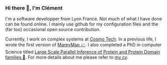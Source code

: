 ### Hi there 👋, I'm Clément

I'm a software developper from Lyon France. Not much of what I have
done can be found online. I mainly use github for my configuration
files and the (far too) occasional open source contribution.

Currently, I work on complex systems at [Cosmo Tech](https://www.cosmotech.com).
In a previous life, I wrote the first version of
[MareyMap 📈](https://github.com/aursiber/MareyMap). I also completed a
PhD in computer Science titled [Large Scale Parallel Inference of
Protein and Protein Domain
families 🧬](https://tel.archives-ouvertes.fr/tel-00682495/document). For
more details about me please refer to [my cv](https://github.com/crezvoy/crezvoy/raw/master/cv-en.pdf).


<!--
**crezvoy/crezvoy** is a ✨ _special_ ✨ repository because its `README.md` (this file) appears on your GitHub profile.

Here are some ideas to get you started:

- 🔭 I’m currently working on ...
- 🌱 I’m currently learning ...
- 👯 I’m looking to collaborate on ...
- 🤔 I’m looking for help with ...
- 💬 Ask me about ...
- 📫 How to reach me: ...
- 😄 Pronouns: ...
- ⚡ Fun fact: ...
-->
